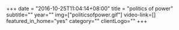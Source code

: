 +++
date = "2016-10-25T11:04:14+08:00"
title = "politics of power"
subtitle=""
year=""
img=["politicsofpower.gif"]
video-link=[]
featured_in_home="yes"
category=""
clientLogo=""
+++
